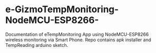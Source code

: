 # e-GizmoTempMonitoring-NodeMCU-ESP8266-
Documentation of eTempMonitoring App using NodeMCU-ESP8266 wireless monitoring via Smart Phone. Repo contains apk installer and TempReading arduino sketch.
